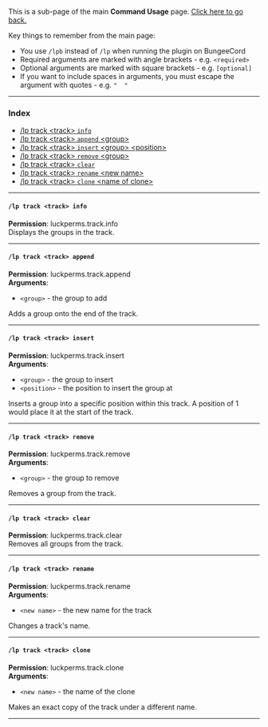 This is a sub-page of the main **Command Usage** page. [Click here to go back.](https://github.com/lucko/LuckPerms/wiki/Command-Usage)

Key things to remember from the main page:

* You use `/lpb` instead of `/lp` when running the plugin on BungeeCord
* Required arguments are marked with angle brackets - e.g. `<required>`
* Optional arguments are marked with square brackets - e.g. `[optional]`
* If you want to include spaces in arguments, you must escape the argument with quotes - e.g. `"  "`

___

### Index
*  [/lp track \<track\> `info`](#lp-track-track-info)
*  [/lp track \<track\> `append` \<group\>](#lp-track-track-append)
*  [/lp track \<track\> `insert` \<group\> \<position\>](#lp-track-track-insert)
*  [/lp track \<track\> `remove` \<group\>](#lp-track-track-remove)
*  [/lp track \<track\> `clear`](#lp-track-track-clear)
*  [/lp track \<track\> `rename` \<new name\>](#lp-track-track-rename)
*  [/lp track \<track\> `clone` \<name of clone\>](#lp-track-track-clone)

___
#### `/lp track <track> info`  
**Permission**: luckperms.track.info  
Displays the groups in the track.

___
#### `/lp track <track> append`  
**Permission**: luckperms.track.append  
**Arguments**:  
* `<group>` - the group to add

Adds a group onto the end of the track.

___
#### `/lp track <track> insert`  
**Permission**: luckperms.track.insert  
**Arguments**:  
* `<group>` - the group to insert
* `<position>` - the position to insert the group at

Inserts a group into a specific position within this track. A position of 1 would place it at the start of the track.

___
#### `/lp track <track> remove`  
**Permission**: luckperms.track.remove  
**Arguments**:  
* `<group>` - the group to remove

Removes a group from the track.

___
#### `/lp track <track> clear`  
**Permission**: luckperms.track.clear  
Removes all groups from the track.

___
#### `/lp track <track> rename`  
**Permission**: luckperms.track.rename  
**Arguments**:  
* `<new name>` - the new name for the track

Changes a track's name.

___
#### `/lp track <track> clone`  
**Permission**: luckperms.track.clone  
**Arguments**:  
* `<new name>` - the name of the clone

Makes an exact copy of the track under a different name.

___
